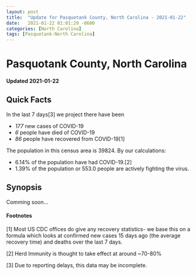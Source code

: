 ```yaml
---
layout: post
title:  "Update for Pasquotank County, North Carolina - 2021-01-22"
date:   2021-01-22 01:01:29 -0600
categories: [North Carolina]
tags: [Pasquotank-North Carolina]
---
```


# Pasquotank County, North Carolina
#### Updated 2021-01-22

## Quick Facts

In the last 7 days[3] we project there have been
- *177* new cases of COVID-19
- *6* people have died of COVID-19
- *86* people have recovered from COVID-19[1]

The population in this census area is 39824. By our calculations:
- 6.14% of the population have had COVID-19.[2]
- 1.39% of the population or 553.0 people are actively fighting the virus.

## Synopsis

Comming soon...


#### Footnotes

[1] Most US CDC offices do give any recovery statistics- we base this on a formula which looks at confirmed new cases
15 days ago (the average recovery time) and deaths over the last 7 days.

[2] Herd Immunity is thought to take effect at around ~70-80%

[3] Due to reporting delays, this data may be incomplete.
 
    